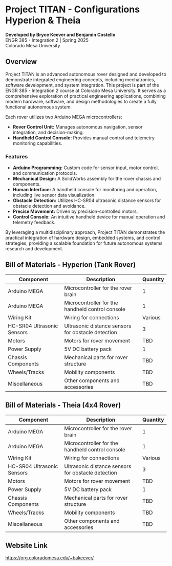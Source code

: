 # Project TITAN - Configurations Hyperion & Theia

**Developed by Bryce Keever and Benjamin Costello**  
ENGR 385 - Integration 2 | Spring 2025  
Colorado Mesa University  

## Overview

Project TITAN is an advanced autonomous rover designed and developed to demonstrate integrated engineering concepts, including mechatronics, software development, and system integration. This project is part of the ENGR 385 - Integration 2 course at Colorado Mesa University. It serves as a comprehensive exploration of practical engineering applications, combining modern hardware, software, and design methodologies to create a fully functional autonomous system.

Each rover utilizes two Arduino MEGA microcontrollers:
- **Rover Control Unit:** Manages autonomous navigation, sensor integration, and decision-making.
- **Handheld Control Console:** Provides manual control and telemetry monitoring capabilities.

### Features
- **Arduino Programming:** Custom code for sensor input, motor control, and communication protocols.
- **Mechanical Design:** A SolidWorks assembly for the rover chassis and components.
- **Human Interface:** A handheld console for monitoring and operation, including live sensor data visualization.
- **Obstacle Detection:** Utilizes HC-SR04 ultrasonic distance sensors for obstacle detection and avoidance.
- **Precise Movement:** Driven by precision-controlled motors.
- **Control Console:** An intuitive handheld device for manual operation and telemetry feedback.

By leveraging a multidisciplinary approach, Project TITAN demonstrates the practical integration of hardware design, embedded systems, and control strategies, providing a scalable foundation for future autonomous systems research and development.

## Bill of Materials - Hyperion (Tank Rover)
| **Component**          | **Description**                                        | **Quantity** |
|-------------------------|--------------------------------------------------------|--------------|
| Arduino MEGA           | Microcontroller for the rover brain                   | 1            |
| Arduino MEGA           | Microcontroller for the handheld control console      | 1            |
| Wiring Kit             | Wiring for connections                                | Various      |
| HC-SR04 Ultrasonic Sensors | Ultrasonic distance sensors for obstacle detection | 3          |
| Motors                 | Motors for rover movement                             | TBD          |
| Power Supply           | 5V DC battery pack                                    | 1            |
| Chassis Components     | Mechanical parts for rover structure                  | TBD          |
| Wheels/Tracks          | Mobility components                                   | TBD          |
| Miscellaneous          | Other components and accessories                      | TBD          |

## Bill of Materials - Theia (4x4 Rover)
| **Component**          | **Description**                                        | **Quantity** |
|-------------------------|--------------------------------------------------------|--------------|
| Arduino MEGA           | Microcontroller for the rover brain                   | 1            |
| Arduino MEGA           | Microcontroller for the handheld control console      | 1            |
| Wiring Kit             | Wiring for connections                                | Various      |
| HC-SR04 Ultrasonic Sensors | Ultrasonic distance sensors for obstacle detection | 3          |
| Motors                 | Motors for rover movement                             | TBD          |
| Power Supply           | 5V DC battery pack                                    | 1            |
| Chassis Components     | Mechanical parts for rover structure                  | TBD          |
| Wheels/Tracks          | Mobility components                                   | TBD          |
| Miscellaneous          | Other components and accessories                      | TBD          |

## Website Link
https://org.coloradomesa.edu/~bakeever/

